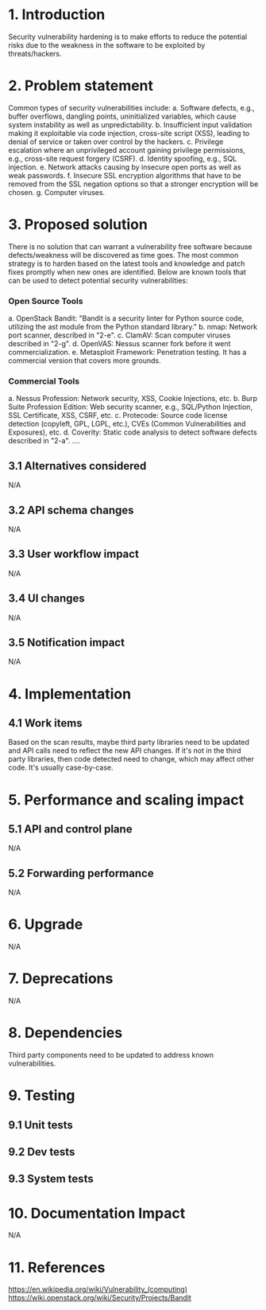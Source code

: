 
# 1. Introduction
Security vulnerability hardening is to make efforts to reduce the potential risks due to the weakness in the software to be exploited by threats/hackers.

# 2. Problem statement
Common types of security vulnerabilities include:
a. Software defects, e.g., buffer overflows, dangling points, uninitialized variables, which cause system instability as well as unpredictability.
b. Insufficient input validation making it exploitable via code injection, cross-site script (XSS), leading to denial of service or taken over control by the hackers.
c. Privilege escalation where an unprivileged account gaining privilege permissions, e.g., cross-site request forgery (CSRF).
d. Identity spoofing, e.g., SQL injection.
e. Network attacks causing by insecure open ports as well as weak passwords.
f. Insecure SSL encryption algorithms that have to be removed from the SSL negation options so that a stronger encryption will be chosen.
g. Computer viruses.
# 3. Proposed solution
There is no solution that can warrant a vulnerability free software because defects/weakness will be discovered as time goes. The most common strategy is to harden based on the latest tools and knowledge and patch fixes promptly when new ones are identified. Below are known tools that can be used to detect potential security vulnerabilities:
### Open Source Tools
a. OpenStack Bandit: "Bandit is a security linter for Python source code, utilizing the ast module from the Python standard library."
b. nmap: Network port scanner, described in "2-e".
c. ClamAV: Scan computer viruses described in "2-g".
d. OpenVAS: Nessus scanner fork before it went commercialization.
e. Metasploit Framework: Penetration testing. It has a commercial version that covers more grounds.
### Commercial Tools
a. Nessus Profession: Network security, XSS, Cookie Injections, etc.
b. Burp Suite Profession Edition: Web security scanner, e.g., SQL/Python Injection, SSL Certificate, XSS, CSRF, etc.
c. Protecode: Source code license detection (copyleft, GPL, LGPL, etc.), CVEs (Common Vulnerabilities and Exposures), etc.
d. Coverity: Static code analysis to detect software defects described in "2-a".
....
## 3.1 Alternatives considered
N/A

## 3.2 API schema changes
N/A

## 3.3 User workflow impact
N/A

## 3.4 UI changes
N/A

## 3.5 Notification impact
N/A

# 4. Implementation
## 4.1 Work items
Based on the scan results, maybe third party libraries need to be updated and API calls need to reflect the new API changes. If it's not in the third party libraries, then code detected need to change, which may affect other code.
It's usually case-by-case.
# 5. Performance and scaling impact
## 5.1 API and control plane
N/A

## 5.2 Forwarding performance
N/A

# 6. Upgrade
N/A

# 7. Deprecations
N/A

# 8. Dependencies
Third party components need to be updated to address known vulnerabilities.

# 9. Testing
## 9.1 Unit tests
## 9.2 Dev tests
## 9.3 System tests

# 10. Documentation Impact
N/A
# 11. References
https://en.wikipedia.org/wiki/Vulnerability_(computing)
https://wiki.openstack.org/wiki/Security/Projects/Bandit
